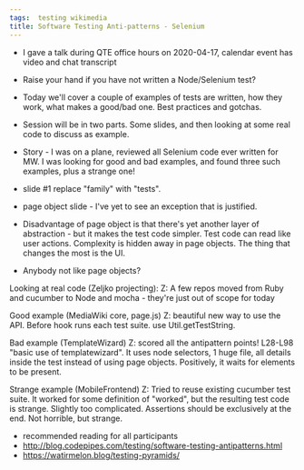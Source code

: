 ```yaml
---
tags:  testing wikimedia
title: Software Testing Anti-patterns - Selenium
---
```

- I gave a talk during QTE office hours on 2020-04-17, calendar event has video and chat transcript
- Raise your hand if you have not written a Node/Selenium test?
- Today we'll cover a couple of examples of tests are written, how they work, what makes a good/bad one. Best practices and gotchas.
- Session will be in two parts. Some slides, and then looking at some real code to discuss as example.
- Story - I was on a plane, reviewed all Selenium code ever written for MW. I was looking for good and bad examples, and found three such examples, plus a strange one!

- slide #1 replace "family" with "tests".

- page object slide - I've yet to see an exception that is justified.
- Disadvantage of page object is that there's yet another layer of abstraction - but it makes the test code simpler.  Test code can read like user actions.  Complexity is hidden away in page objects. The thing that changes the most is the UI.
- Anybody not like page objects?

Looking at real code (Zeljko projecting):
Z: A few repos moved from Ruby and cucumber to Node and mocha - they're just out of scope for today

Good example (MediaWiki core, page.js)
Z: beautiful new way to use the API. Before hook runs each test suite. use Util.getTestString.

Bad example (TemplateWizard)
Z: scored all the antipattern points! L28-L98 "basic use of templatewizard". It uses node selectors, 1 huge file, all details inside the test instead of using page objects. Positively, it waits for elements to be present.

Strange example (MobileFrontend)
Z: Tried to reuse existing cucumber test suite. It worked for some definition of "worked", but the resulting test code is strange. Slightly too complicated. Assertions should be exclusively at the end. Not horrible, but strange.

- recommended reading for all participants
- http://blog.codepipes.com/testing/software-testing-antipatterns.html
- https://watirmelon.blog/testing-pyramids/
